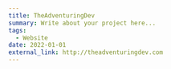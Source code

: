 ```yaml
---
title: TheAdventuringDev
summary: Write about your project here...
tags:
  - Website
date: 2022-01-01
external_link: http://theadventuringdev.com
---
```


